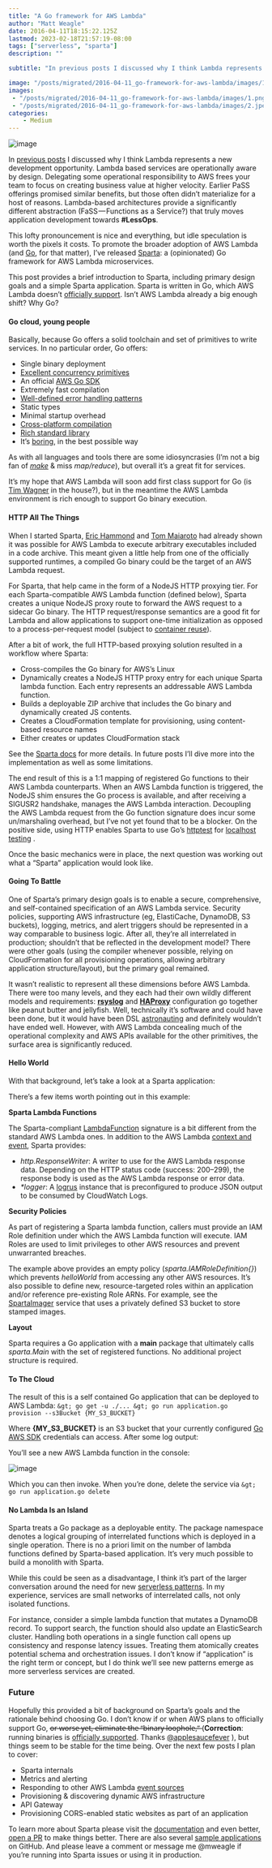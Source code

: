 ```yaml
---
title: "A Go framework for AWS Lambda"
author: "Matt Weagle"
date: 2016-04-11T18:15:22.125Z
lastmod: 2023-02-18T21:57:19-08:00
tags: ["serverless", "sparta"]
description: ""

subtitle: "In previous posts I discussed why I think Lambda represents a new development opportunity. Lambda based services are operationally aware by…"

image: "/posts/migrated/2016-04-11_go-framework-for-aws-lambda/images/1.png"
images:
 - "/posts/migrated/2016-04-11_go-framework-for-aws-lambda/images/1.png"
 - "/posts/migrated/2016-04-11_go-framework-for-aws-lambda/images/2.jpeg"
categories: 
    - Medium
---
```


![image](/posts/migrated/2016-04-11_go-framework-for-aws-lambda/images/1.png#layoutTextWidth)


In [previous posts](https://medium.com/@mweagle) I discussed why I think Lambda represents a new development opportunity. Lambda based services are operationally aware by design. Delegating some operational responsibility to AWS frees your team to focus on creating business value at higher velocity. Earlier PaSS offerings promised similar benefits, but those often didn’t materialize for a host of reasons. Lambda-based architectures provide a significantly different abstraction (FaSS — Functions as a Service?) that truly moves application development towards **#LessOps**.

This lofty pronouncement is nice and everything, but idle speculation is worth the pixels it costs. To promote the broader adoption of AWS Lambda (and [Go](https://golang.org/), for that matter), I’ve released [Sparta](http://gosparta.io): a (opinionated) Go framework for AWS Lambda microservices.

This post provides a brief introduction to Sparta, including primary design goals and a simple Sparta application. Sparta is written in Go, which AWS Lambda doesn’t [officially support](http://docs.aws.amazon.com/lambda/latest/dg/programming-model-v2.html). Isn’t AWS Lambda already a big enough shift? Why Go?

#### Go cloud, young people

> [](https://twitter.com/dberkholz/status/705279952128598017)


Basically, because Go offers a solid toolchain and set of primitives to write services. In no particular order, Go offers:

*   Single binary deployment
*   [Excellent concurrency primitives](https://blog.golang.org/pipelines)
*   An official [AWS Go SDK](https://aws.amazon.com/sdk-for-go/)
*   Extremely fast compilation
*   [Well-defined error handling patterns](http://blog.golang.org/error-handling-and-go)
*   Static types
*   Minimal startup overhead
*   [Cross-platform compilation](http://dave.cheney.net/2015/08/22/cross-compilation-with-go-1-5)
*   [Rich standard library](https://golang.org/pkg/)
*   It’s [boring](http://stevebate.silvrback.com/go-is-boring), in the best possible way

As with all languages and tools there are some idiosyncrasies (I’m not a big fan of [_make_](https://golang.org/pkg/builtin/#make) &amp; miss _map/reduce_), but overall it’s a great fit for services.

It’s my hope that AWS Lambda will soon add first class support for Go (is [Tim Wagner](https://twitter.com/timallenwagner) in the house?), but in the meantime the AWS Lambda environment is rich enough to support Go binary execution.

#### HTTP All The Things

When I started Sparta, [Eric Hammond](https://alestic.com/2014/11/aws-lambda-environment/) and [Tom Maiaroto](https://serifandsemaphore.io/go-amazon-lambda-7e95a147cec8#.8b5myjmfa) had already shown it was possible for AWS Lambda to execute arbitrary executables included in a code archive. This meant given a little help from one of the officially supported runtimes, a compiled Go binary could be the target of an AWS Lambda request.

For Sparta, that help came in the form of a NodeJS HTTP proxying tier. For each Sparta-compatible AWS Lambda function (defined below), Sparta creates a unique NodeJS proxy route to forward the AWS request to a sidecar Go binary. The HTTP request/response semantics are a good fit for Lambda and allow applications to support one-time initialization as opposed to a process-per-request model (subject to [container reuse](https://aws.amazon.com/blogs/compute/container-reuse-in-lambda/)).

After a bit of work, the full HTTP-based proxying solution resulted in a workflow where Sparta:

*   Cross-compiles the Go binary for AWS’s Linux
*   Dynamically creates a NodeJS HTTP proxy entry for each unique Sparta lambda function. Each entry represents an addressable AWS Lambda function.
*   Builds a deployable ZIP archive that includes the Go binary and dynamically created JS contents.
*   Creates a CloudFormation template for provisioning, using content-based resource names
*   Either creates or updates CloudFormation stack

See the [Sparta docs](http://gosparta.io/docs/) for more details. In future posts I’ll dive more into the implementation as well as some limitations.

The end result of this is a 1:1 mapping of registered Go functions to their AWS Lambda counterparts. When an AWS Lambda function is triggered, the NodeJS shim ensures the Go process is available, and after receiving a SIGUSR2 handshake, manages the AWS Lambda interaction. Decoupling the AWS Lambda request from the Go function signature does incur some un/marshaling overhead, but I’ve not yet found that to be a blocker. On the positive side, using HTTP enables Sparta to use Go’s [httptest](https://golang.org/pkg/net/http/httptest/) for [localhost testing](http://gosparta.io/docs/local_testing/) .

Once the basic mechanics were in place, the next question was working out what a “Sparta” application would look like.

#### Going To Battle

One of Sparta’s primary design goals is to enable a secure, comprehensive, and self-contained specification of an AWS Lambda service. Security policies, supporting AWS infrastructure (eg, ElastiCache, DynamoDB, S3 buckets), logging, metrics, and alert triggers should be represented in a way comparable to business logic. After all, they’re all interrelated in production; shouldn’t that be reflected in the development model? There were other goals (using the compiler whenever possible, relying on CloudFormation for all provisioning operations, allowing arbitrary application structure/layout), but the primary goal remained.

It wasn’t realistic to represent all these dimensions before AWS Lambda. There were too many levels, and they each had their own wildly different models and requirements: [**rsyslog**](http://www.rsyslog.com/) and [**HAProxy**](http://www.haproxy.org/) configuration go together like peanut butter and jellyfish. Well, technically it’s software and could have been done, but it would have been DSL [astronauting](http://www.joelonsoftware.com/articles/fog0000000018.html) and definitely wouldn’t have ended well. However, with AWS Lambda concealing much of the operational complexity and AWS APIs available for the other primitives, the surface area is significantly reduced.

#### Hello World

With that background, let’s take a look at a Sparta application:




There’s a few items worth pointing out in this example:

**Sparta Lambda Functions**

The Sparta-compliant [LambdaFunction](https://godoc.org/github.com/mweagle/Sparta#LambdaFunction) signature is a bit different from the standard AWS Lambda ones. In addition to the AWS Lambda [context and event](http://docs.aws.amazon.com/lambda/latest/dg/nodejs-prog-model-handler.html), Sparta provides:

*   _http.ResponseWriter_: A writer to use for the AWS Lambda response data. Depending on the HTTP status code (success: 200–299), the response body is used as the AWS Lambda response or error data.
*   _*logger_: A [logrus](https://github.com/Sirupsen/logrus) instance that is preconfigured to produce JSON output to be consumed by CloudWatch Logs.

**Security Policies**

As part of registering a Sparta lambda function, callers must provide an IAM Role definition under which the AWS Lambda function will execute. IAM Roles are used to limit privileges to other AWS resources and prevent unwarranted breaches.

The example above provides an empty policy (_sparta.IAMRoleDefinition{}_) which prevents _helloWorld_ from accessing any other AWS resources. It’s also possible to define new, resource-targeted roles within an application and/or reference pre-existing Role ARNs. For example, see the [SpartaImager](https://github.com/mweagle/SpartaImager) service that uses a privately defined S3 bucket to store stamped images.

**Layout**

Sparta requires a Go application with a **main** package that ultimately calls _sparta.Main_ with the set of registered functions. No additional project structure is required.

#### To The Cloud

The result of this is a self contained Go application that can be deployed to AWS Lambda:
`&gt; go get -u ./...
&gt; go run application.go provision --s3Bucket {MY_S3_BUCKET}`

Where **{MY_S3_BUCKET}** is an S3 bucket that your currently configured [Go AWS SDK](http://docs.aws.amazon.com/sdk-for-go/latest/v1/developerguide/setting-up.title.html) credentials can access. After some log output:




You’ll see a new AWS Lambda function in the console:

![image](/posts/migrated/2016-04-11_go-framework-for-aws-lambda/images/2.jpeg#layoutTextWidth)


Which you can then invoke. When you’re done, delete the service via
`&gt; go run application.go delete`

#### No Lambda Is an Island

Sparta treats a Go package as a deployable entity. The package namespace denotes a logical grouping of interrelated functions which is deployed in a single operation. There is no a priori limit on the number of lambda functions defined by Sparta-based application. It’s very much possible to build a monolith with Sparta.

While this could be seen as a disadvantage, I think it’s part of the larger conversation around the need for new [serverless patterns](https://medium.com/@PaulDJohnston/we-need-more-serverless-patterns-17440704773a#.8nhgyi7zh). In my experience, services are small networks of interrelated calls, not only isolated functions.

For instance, consider a simple lambda function that mutates a DynamoDB record. To support search, the function should also update an ElasticSearch cluster. Handling both operations in a single function call opens up consistency and response latency issues. Treating them atomically creates potential schema and orchestration issues. I don’t know if “application” is the right term or concept, but I do think we’ll see new patterns emerge as more serverless services are created.

### Future

Hopefully this provided a bit of background on Sparta’s goals and the rationale behind choosing Go. I don’t know if or when AWS plans to officially support Go, o̶r̶ ̶w̶o̶r̶s̶e̶ ̶y̶e̶t̶,̶ ̶e̶l̶i̶m̶i̶n̶a̶t̶e̶ ̶t̶h̶e̶ ̶“̶b̶i̶n̶a̶r̶y̶ ̶l̶o̶o̶p̶h̶o̶l̶e̶,̶”̶ (**Correction**: running binaries is [officially supported](https://aws.amazon.com/blogs/compute/running-executables-in-aws-lambda/). Thanks [@applesaucefever](http://twitter.com/applesaucefever) ), but things seem to be stable for the time being. Over the next few posts I plan to cover:

*   Sparta internals
*   Metrics and alerting
*   Responding to other AWS Lambda [event sources](http://docs.aws.amazon.com/lambda/latest/dg/intro-core-components.html)
*   Provisioning &amp; discovering dynamic AWS infrastructure
*   API Gateway
*   Provisioning CORS-enabled static websites as part of an application

To learn more about Sparta please visit the [documentation](http://gosparta.io/docs/) and even better, [open a PR](https://github.com/mweagle/Sparta) to make things better. There are also several [sample applications](https://github.com/mweagle?tab=repositories) on GitHub. And please leave a comment or message me @mweagle if you’re running into Sparta issues or using it in production.
